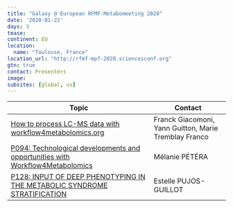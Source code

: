 ```yaml
---
title: "Galaxy @ European RFMF-Metabomeeting 2020"
date: '2020-01-22'
days: 3
tease: 
continent: EU
location:
  name: "Toulouse, France"
location_url: "http://rfmf-mpf-2020.sciencesconf.org"
gtn: true
contact: Presenters
image:
subsites: [global, us]
---
```


| Topic | Contact |
| ---- | ---- |
| [How to process LC-MS data with workflow4metabolomics.org](https://hal.archives-ouvertes.fr/hal-02494583/document#page=17) | Franck Giacomoni, Yann Guitton, Marie Tremblay Franco |
| [P094: Technological developments and opportunities with Workflow4Metabolomics](https://hal.archives-ouvertes.fr/hal-02494583/document#page=185) | Mélanie PÉTÉRA |
| [P128: INPUT OF DEEP PHENOTYPING IN THE METABOLIC SYNDROME STRATIFICATION](https://hal.archives-ouvertes.fr/hal-02494583/document#page=219) | Estelle PUJOS-GUILLOT |
